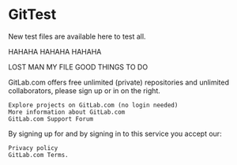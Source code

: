 # GitTest
New test files are available here to test all.

HAHAHA HAHAHA HAHAHA 

LOST MAN MY FILE
GOOD THINGS TO DO








GitLab.com offers free unlimited (private) repositories and unlimited 
collaborators, please sign up or in on the right.

    Explore projects on GitLab.com (no login needed)
    More information about GitLab.com
    GitLab.com Support Forum

By signing up for and by signing in to this service you accept our:

    Privacy policy
    GitLab.com Terms.

